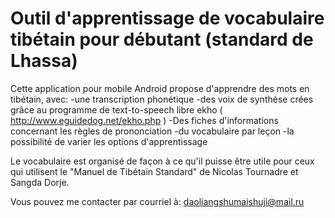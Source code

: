 # Outil d'apprentissage de vocabulaire tibétain pour débutant (standard de Lhassa)

Cette application pour mobile Android propose d'apprendre des mots en tibétain, avec:
  -une transcription phonétique
  -des voix de synthèse crées grâce au programme de text-to-speech libre ekho ( http://www.eguidedog.net/ekho.php )
  -Des fiches d'informations concernant les règles de prononciation
  -du vocabulaire par leçon
  -la possibilité de varier les options d'apprentissage
  
Le vocabulaire est organisé de façon à ce qu'il puisse être utile
pour ceux qui utilisent le "Manuel de Tibétain Standard" de Nicolas Tournadre et Sangda Dorje. 

Vous pouvez me contacter par courriel à: daoliangshumaishuji@mail.ru
